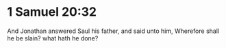 # 1 Samuel 20:32

And Jonathan answered Saul his father, and said unto him, Wherefore shall he be slain? what hath he done?